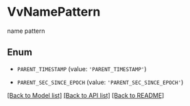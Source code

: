 # VvNamePattern

name pattern

## Enum

* `PARENT_TIMESTAMP` (value: `'PARENT_TIMESTAMP'`)

* `PARENT_SEC_SINCE_EPOCH` (value: `'PARENT_SEC_SINCE_EPOCH'`)

[[Back to Model list]](../README.md#documentation-for-models) [[Back to API list]](../README.md#documentation-for-api-endpoints) [[Back to README]](../README.md)


